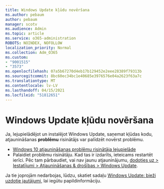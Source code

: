 ```yaml
---
title: Windows Update kļūdu novēršana
ms.author: pebaum
author: pebaum
manager: scotv
ms.audience: Admin
ms.topic: article
ms.service: o365-administration
ROBOTS: NOINDEX, NOFOLLOW
localization_priority: Normal
ms.collection: Adm_O365
ms.custom:
- "9001515"
- "3573"
ms.openlocfilehash: 07a5b67270d4eb17b129452e2eee28389f79313b
ms.sourcegitcommit: 8bc60ec34bc1e40685e3976576e04a2623f63a7c
ms.translationtype: MT
ms.contentlocale: lv-LV
ms.lasthandoff: 04/15/2021
ms.locfileid: "51812651"
---
```

# <a name="fix-windows-update-errors"></a>Windows Update kļūdu novēršana

Ja, lejupielādējot un instalējot Windows Update, saņemat kļūdas kodu, atjaunināšanas **problēmu** risinātājs var palīdzēt novērst problēmu.

- [Windows 10 atjaunināšanas problēmu risinātāja lejupielāde](https://support.microsoft.com/help/4027322/windows-update-troubleshooter)
- Palaidiet problēmu risinātāju. Kad tas ir izdarīts, ieteicams restartēt ierīci. Pēc tam pārbaudiet, vai nav jaunu atjauninājumu, [dodoties uz > Iestatījumi > Atjaunināšanas & drošības > Windows Update](ms-settings:windowsupdate).

Ja tie joprojām nedarbojas, lūdzu, skatiet sadaļu [Windows Update: bieži uzdotie jautājumi,](https://support.microsoft.com/help/12373/windows-update-faq) lai iegūtu papildinformāciju.
